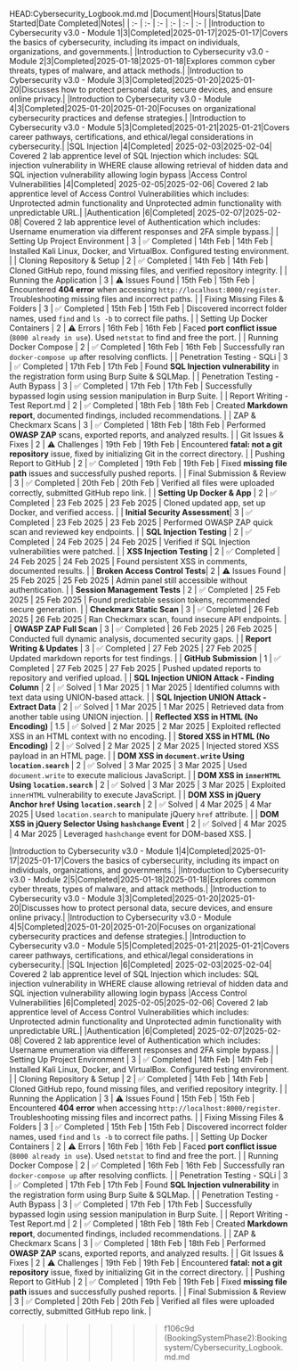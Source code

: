 HEAD:Cybersecurity_Logbook.md.md
﻿|Document|Hours|Status|Date Started|Date Completed|Notes|
| :- | :- | :- | :- | :- | :- |
|Introduction to Cybersecurity v3.0 - Module 1|3|Completed|2025-01-17|2025-01-17|Covers the basics of cybersecurity, including its impact on individuals, organizations, and governments.|
|Introduction to Cybersecurity v3.0 - Module 2|3|Completed|2025-01-18|2025-01-18|Explores common cyber threats, types of malware, and attack methods.|
|Introduction to Cybersecurity v3.0 - Module 3|3|Completed|2025-01-20|2025-01-20|Discusses how to protect personal data, secure devices, and ensure online privacy.|
|Introduction to Cybersecurity v3.0 - Module 4|3|Completed|2025-01-20|2025-01-20|Focuses on organizational cybersecurity practices and defense strategies.|
|Introduction to Cybersecurity v3.0 - Module 5|3|Completed|2025-01-21|2025-01-21|Covers career pathways, certifications, and ethical/legal considerations in cybersecurity.|
|SQL Injection  |4|Completed| 2025-02-03|2025-02-04| Covered 2 lab apprentice level of SQL Injection which includes: SQL injection vulnerability in WHERE clause allowing retrieval of hidden data and SQL injection vulnerability allowing login bypass
|Access Control Vulnerabilities |4|Completed| 2025-02-05|2025-02-06| Covered 2 lab apprentice level of Access Control Vulnerabilities which includes: Unprotected admin functionality and Unprotected admin functionality with unpredictable URL.|
|Authentication |6|Completed| 2025-02-07|2025-02-08| Covered 2 lab apprentice level of Authentication which includes: Username enumeration via different responses and 2FA simple bypass.|
| Setting Up Project Environment | 3     | ✅ Completed | 14th Feb     | 14th Feb    | Installed Kali Linux, Docker, and VirtualBox. Configured testing environment. |
| Cloning Repository & Setup     | 2     | ✅ Completed | 14th Feb     | 14th Feb    | Cloned GitHub repo, found missing files, and verified repository integrity. |
| Running the Application        | 3     | ⚠️ Issues Found | 15th Feb     | 15th Feb    | Encountered **404 error** when accessing `http://localhost:8000/register`. Troubleshooting missing files and incorrect paths. |
| Fixing Missing Files & Folders | 3     | ✅ Completed | 15th Feb     | 15th Feb    | Discovered incorrect folder names, used `find` and `ls -b` to correct file paths. |
| Setting Up Docker Containers   | 2     | ⚠️ Errors | 16th Feb     | 16th Feb    | Faced **port conflict issue** (`8000 already in use`). Used `netstat` to find and free the port. |
| Running Docker Compose         | 2     | ✅ Completed | 16th Feb     | 16th Feb    | Successfully ran `docker-compose up` after resolving conflicts. |
| Penetration Testing - SQLi     | 3     | ✅ Completed | 17th Feb     | 17th Feb    | Found **SQL Injection vulnerability** in the registration form using Burp Suite & SQLMap. |
| Penetration Testing - Auth Bypass | 3   | ✅ Completed | 17th Feb     | 17th Feb    | Successfully bypassed login using session manipulation in Burp Suite. |
| Report Writing - Test Report.md | 2     | ✅ Completed | 18th Feb     | 18th Feb    | Created **Markdown report**, documented findings, included recommendations. |
| ZAP & Checkmarx Scans         | 3     | ✅ Completed | 18th Feb     | 18th Feb    | Performed **OWASP ZAP** scans, exported reports, and analyzed results. |
| Git Issues & Fixes            | 2     | ⚠️ Challenges | 19th Feb     | 19th Feb    | Encountered **fatal: not a git repository** issue, fixed by initializing Git in the correct directory. |
| Pushing Report to GitHub       | 2     | ✅ Completed | 19th Feb     | 19th Feb    | Fixed **missing file path** issues and successfully pushed reports. |
| Final Submission & Review     | 3     | ✅ Completed | 20th Feb     | 20th Feb    | Verified all files were uploaded correctly, submitted GitHub repo link. |
| **Setting Up Docker & App** | 2 | ✅ Completed | 23 Feb 2025 | 23 Feb 2025 | Cloned updated app, set up Docker, and verified access. |
 | **Initial Security Assessment**| 3 | ✅ Completed | 23 Feb 2025 | 23 Feb 2025 | Performed OWASP ZAP quick scan and reviewed key endpoints. |
 | **SQL Injection Testing** | 2 | ✅ Completed | 24 Feb 2025 | 24 Feb 2025 | Verified if SQL Injection vulnerabilities were patched. | 
| **XSS Injection Testing** | 2 | ✅ Completed | 24 Feb 2025 | 24 Feb 2025 | Found persistent XSS in comments, documented results. | 
| **Broken Access Control Tests**| 2 | ⚠️ Issues Found | 25 Feb 2025 | 25 Feb 2025 | Admin panel still accessible without authentication. | 
| **Session Management Tests** | 2 | ✅ Completed | 25 Feb 2025 | 25 Feb 2025 | Found predictable session tokens, recommended secure generation. | 
| **Checkmarx Static Scan** | 3 | ✅ Completed | 26 Feb 2025 | 26 Feb 2025 | Ran Checkmarx scan, found insecure API endpoints. |
 | **OWASP ZAP Full Scan** | 3 | ✅ Completed | 26 Feb 2025 | 26 Feb 2025 | Conducted full dynamic analysis, documented security gaps. | 
| **Report Writing & Updates** | 3 | ✅ Completed | 27 Feb 2025 | 27 Feb 2025 | Updated markdown reports for test findings. |
| **GitHub Submission** | 1 | ✅ Completed | 27 Feb 2025 | 27 Feb 2025 | Pushed updated reports to repository and verified upload. |
| **SQL Injection UNION Attack - Finding Column** | 2 | ✅ Solved | 1 Mar 2025 | 1 Mar 2025 | Identified columns with text data using UNION-based attack. | 
| **SQL Injection UNION Attack - Extract Data** | 2 | ✅ Solved | 1 Mar 2025 | 1 Mar 2025 | Retrieved data from another table using UNION injection. |
 | **Reflected XSS in HTML (No Encoding)** | 1.5 | ✅ Solved | 2 Mar 2025 | 2 Mar 2025 | Exploited reflected XSS in an HTML context with no encoding. |
 | **Stored XSS in HTML (No Encoding)** | 2 | ✅ Solved | 2 Mar 2025 | 2 Mar 2025 | Injected stored XSS payload in an HTML page. | 
 | **DOM XSS in `document.write` Using `location.search`** | 2 | ✅ Solved | 3 Mar 2025 | 3 Mar 2025 | Used `document.write` to execute malicious JavaScript. | 
| **DOM XSS in `innerHTML` Using `location.search`** | 2 | ✅ Solved | 3 Mar 2025 | 3 Mar 2025 | Exploited `innerHTML` vulnerability to execute JavaScript. | 
| **DOM XSS in jQuery Anchor `href` Using `location.search`** | 2 | ✅ Solved | 4 Mar 2025 | 4 Mar 2025 | Used `location.search` to manipulate jQuery `href` attribute. | 
| **DOM XSS in jQuery Selector Using `hashchange` Event** | 2 | ✅ Solved | 4 Mar 2025 | 4 Mar 2025 | Leveraged `hashchange` event for DOM-based XSS. |










|Introduction to Cybersecurity v3.0 - Module 1|4|Completed|2025-01-17|2025-01-17|Covers the basics of cybersecurity, including its impact on individuals, organizations, and governments.|
|Introduction to Cybersecurity v3.0 - Module 2|5|Completed|2025-01-18|2025-01-18|Explores common cyber threats, types of malware, and attack methods.|
|Introduction to Cybersecurity v3.0 - Module 3|3|Completed|2025-01-20|2025-01-20|Discusses how to protect personal data, secure devices, and ensure online privacy.|
|Introduction to Cybersecurity v3.0 - Module 4|5|Completed|2025-01-20|2025-01-20|Focuses on organizational cybersecurity practices and defense strategies.|
|Introduction to Cybersecurity v3.0 - Module 5|5|Completed|2025-01-21|2025-01-21|Covers career pathways, certifications, and ethical/legal considerations in cybersecurity.|
|SQL Injection  |6|Completed| 2025-02-03|2025-02-04| Covered 2 lab apprentice level of SQL Injection which includes: SQL injection vulnerability in WHERE clause allowing retrieval of hidden data and SQL injection vulnerability allowing login bypass
|Access Control Vulnerabilities |6|Completed| 2025-02-05|2025-02-06| Covered 2 lab apprentice level of Access Control Vulnerabilities which includes: Unprotected admin functionality and Unprotected admin functionality with unpredictable URL.|
|Authentication |6|Completed| 2025-02-07|2025-02-08| Covered 2 lab apprentice level of Authentication which includes: Username enumeration via different responses and 2FA simple bypass.|
| Setting Up Project Environment | 3     | ✅ Completed | 14th Feb     | 14th Feb    | Installed Kali Linux, Docker, and VirtualBox. Configured testing environment. |
| Cloning Repository & Setup     | 2     | ✅ Completed | 14th Feb     | 14th Feb    | Cloned GitHub repo, found missing files, and verified repository integrity. |
| Running the Application        | 3     | ⚠️ Issues Found | 15th Feb     | 15th Feb    | Encountered **404 error** when accessing `http://localhost:8000/register`. Troubleshooting missing files and incorrect paths. |
| Fixing Missing Files & Folders | 3     | ✅ Completed | 15th Feb     | 15th Feb    | Discovered incorrect folder names, used `find` and `ls -b` to correct file paths. |
| Setting Up Docker Containers   | 2     | ⚠️ Errors | 16th Feb     | 16th Feb    | Faced **port conflict issue** (`8000 already in use`). Used `netstat` to find and free the port. |
| Running Docker Compose         | 2     | ✅ Completed | 16th Feb     | 16th Feb    | Successfully ran `docker-compose up` after resolving conflicts. |
| Penetration Testing - SQLi     | 3     | ✅ Completed | 17th Feb     | 17th Feb    | Found **SQL Injection vulnerability** in the registration form using Burp Suite & SQLMap. |
| Penetration Testing - Auth Bypass | 3   | ✅ Completed | 17th Feb     | 17th Feb    | Successfully bypassed login using session manipulation in Burp Suite. |
| Report Writing - Test Report.md | 2     | ✅ Completed | 18th Feb     | 18th Feb    | Created **Markdown report**, documented findings, included recommendations. |
| ZAP & Checkmarx Scans         | 3     | ✅ Completed | 18th Feb     | 18th Feb    | Performed **OWASP ZAP** scans, exported reports, and analyzed results. |
| Git Issues & Fixes            | 2     | ⚠️ Challenges | 19th Feb     | 19th Feb    | Encountered **fatal: not a git repository** issue, fixed by initializing Git in the correct directory. |
| Pushing Report to GitHub       | 2     | ✅ Completed | 19th Feb     | 19th Feb    | Fixed **missing file path** issues and successfully pushed reports. |
| Final Submission & Review     | 3     | ✅ Completed | 20th Feb     | 20th Feb    | Verified all files were uploaded correctly, submitted GitHub repo link. |

>>>>>>> f106c9d (BookingSystemPhase2):Booking system/Cybersecurity_Logbook.md.md
